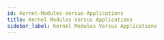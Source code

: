 ```yaml
---
id: Kernel-Modules-Versus-Applications
title: Kernel Modules Versus Applications
sidebar_label: Kernel Modules Versus Applications
---
```



#
